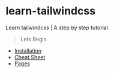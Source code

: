 # learn-tailwindcss

Learn tailwindcss | A step by step tutorial

> Lets Begin

- [Installation](docs/Installation/README.md)
- [Cheat Sheet](docs/CheatSheet/README.md)
- [Pages](docs/Pages/README.md)

